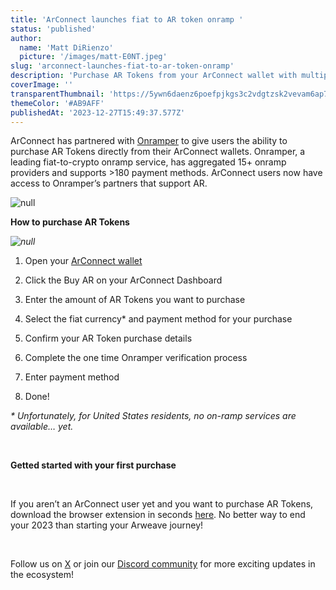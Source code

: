```yaml
---
title: 'ArConnect launches fiat to AR token onramp '
status: 'published'
author:
  name: 'Matt DiRienzo'
  picture: '/images/matt-E0NT.jpeg'
slug: 'arconnect-launches-fiat-to-ar-token-onramp'
description: 'Purchase AR Tokens from your ArConnect wallet with multiple different fiat currencies and payment methods'
coverImage: ''
transparentThumbnail: 'https://5ywn6daenz6poefpjkgs3c2vdgtzsk2vevam6ap7mvc4443iwdfq.arweave.net/DylUl948pkZatGDUFFs1nZ4VWdUuwE5kXn3K07gJPzI'
themeColor: '#AB9AFF'
publishedAt: '2023-12-27T15:49:37.577Z'
---
```


ArConnect has partnered with [Onramper](https://onramper.com/) to give users the ability to purchase AR Tokens directly from their ArConnect wallets. Onramper, a leading fiat-to-crypto onramp service, has aggregated 15+ onramp providers and supports >180 payment methods. ArConnect users now have access to Onramper’s partners that support AR.

![null](https://lh7-us.googleusercontent.com/-GqZXRghvpOk8dZJMHNwOegNN5Wx-tEy0DHq5Im85L1J-L5zzawafNsvxniU0ufNv81RfW2MCb1ug6338dqchfP5RcVQfMOQoox4YlBpkAcd7tTMVMEF-FRSZZpmqcSqVSpVyvHw1SqaCJqlRFwug1I)<br>

**How to purchase AR Tokens**

*![null](https://lh7-us.googleusercontent.com/gNWNWOMUQ1txodL0T4H-53I0EeB47V2jGx7RDHJOzjWC_fyH1RnWSN74DfDz_0XtBOGKEu7EzALGr8Qp2MrngFcc_M-02M6xA0THygXA8NvjTRrNT4henAXg34TnYJDIKystMoRb4MYi-XXsFR3YaJE)*

1. Open your [ArConnect wallet](https://www.arconnect.io/download?utm_source=Blog&utm_medium=post&utm_campaign=AR+Token+Onramp+announcement&utm_id=AR+Token+Onramp+announcement)

2. Click the Buy AR on your ArConnect Dashboard

3. Enter the amount of AR Tokens you want to purchase

4. Select the fiat currency\* and payment method for your purchase

5. Confirm your AR Token purchase details

6. Complete the one time Onramper verification process

7. Enter payment method

8. Done!

*\* Unfortunately, for United States residents, no on-ramp services are available… yet.*

<br>

**Getted started with your first purchase**

<br>

If you aren’t an ArConnect user yet and you want to purchase AR Tokens, download the browser extension in seconds [here](https://www.arconnect.io/download?utm_source=Blog&utm_medium=post&utm_campaign=AR+Token+Onramp+announcement&utm_id=AR+Token+Onramp+announcement). No better way to end your 2023 than starting your Arweave journey!

<br>

Follow us on [X](https://twitter.com/arconnectio) or join our [Discord community](https://discord.gg/QRNsBk63) for more exciting updates in the ecosystem!

<br>

